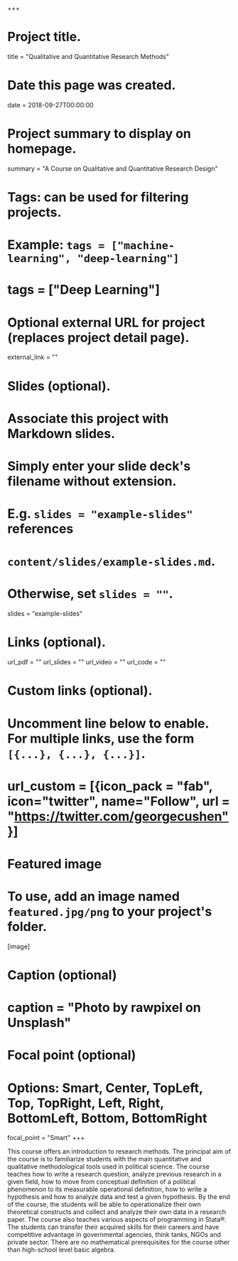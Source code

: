 +++
# Project title.
title = "Qualitative and Quantitative Research Methods"

# Date this page was created.
date = 2018-09-27T00:00:00

# Project summary to display on homepage.
summary = "A Course on Qualitative and Quantitative Research Design"

# Tags: can be used for filtering projects.
# Example: `tags = ["machine-learning", "deep-learning"]`
# tags = ["Deep Learning"]

# Optional external URL for project (replaces project detail page).
external_link = ""

# Slides (optional).
#   Associate this project with Markdown slides.
#   Simply enter your slide deck's filename without extension.
#   E.g. `slides = "example-slides"` references 
#   `content/slides/example-slides.md`.
#   Otherwise, set `slides = ""`.
slides = "example-slides"

# Links (optional).
url_pdf = ""
url_slides = ""
url_video = ""
url_code = ""

# Custom links (optional).
#   Uncomment line below to enable. For multiple links, use the form `[{...}, {...}, {...}]`.
#  url_custom = [{icon_pack = "fab", icon="twitter", name="Follow", url = "https://twitter.com/georgecushen"}]

# Featured image
# To use, add an image named `featured.jpg/png` to your project's folder. 
[image]
  # Caption (optional)
  # caption = "Photo by rawpixel on Unsplash"
  
  # Focal point (optional)
  # Options: Smart, Center, TopLeft, Top, TopRight, Left, Right, BottomLeft, Bottom, BottomRight
  focal_point = "Smart"
+++

This course offers an introduction to research methods. The principal aim of the course is to familiarize students with the main quantitative and qualitative methodological tools used in political science. The course teaches how to write a research question, analyze previous research in a given field, how to move from conceptual definition of a political phenomenon to its measurable operational definition, how to write a hypothesis and how to analyze data and test a given hypothesis. By the end of the course, the students will be able to operationalize their own theoretical constructs and collect and analyze their own data in a research paper. The course also teaches various aspects of programming in Stata®. The students can transfer their acquired skills for their careers and have competitive advantage in governmental agencies, think tanks, NGOs and private sector. There are no mathematical prerequisites for the course other than high-school level basic algebra.

